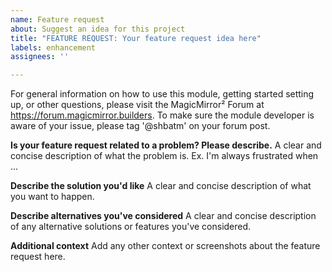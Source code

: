 ```yaml
---
name: Feature request
about: Suggest an idea for this project
title: "FEATURE REQUEST: Your feature request idea here"
labels: enhancement
assignees: ''

---
```


For general information on how to use this module, getting started setting up, or other questions, please visit the MagicMirror² Forum at https://forum.magicmirror.builders. To make sure the module developer is aware of your issue, please tag '@shbatm' on your forum post.

**Is your feature request related to a problem? Please describe.**
A clear and concise description of what the problem is. Ex. I'm always frustrated when ...

**Describe the solution you'd like**
A clear and concise description of what you want to happen.

**Describe alternatives you've considered**
A clear and concise description of any alternative solutions or features you've considered.

**Additional context**
Add any other context or screenshots about the feature request here.
